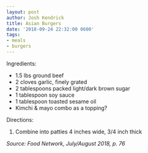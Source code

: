 ```yaml
---
layout: post
author: Josh Kendrick
title: Asian Burgers
date: '2018-09-24 22:32:00 0600'
tags:
- meals
- burgers
---
```


Ingredients:
* 1.5 lbs ground beef
* 2 cloves garlic, finely grated
* 2 tablespoons packed light/dark brown sugar
* 1 tablespoon soy sauce
* 1 tablespoon toasted sesame oil
* Kimchi & mayo combo as a topping?

Directions:
1. Combine into patties 4 inches wide, 3/4 inch thick

*Source: Food Network, July/August 2018, p. 76*